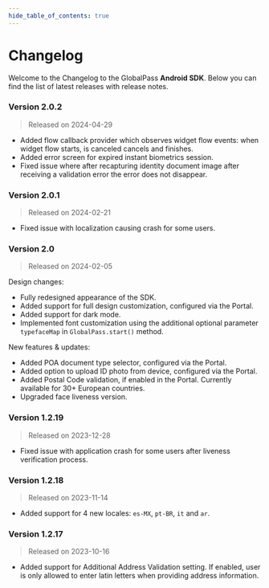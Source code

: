 ```yaml
---
hide_table_of_contents: true
---
```


# Changelog

Welcome to the Changelog to the GlobalPass **Android SDK**. Below you can find the list of latest releases with release notes.

### Version 2.0.2

> Released on 2024-04-29

- Added flow callback provider which observes widget flow events: when widget flow starts, is canceled cancels and finishes.
- Added error screen for expired instant biometrics session.
- Fixed issue where after recapturing identity document image after receiving a validation error the error does not disappear.

### Version 2.0.1

> Released on 2024-02-21

- Fixed issue with localization causing crash for some users.

### Version 2.0

> Released on 2024-02-05

Design changes:
- Fully redesigned appearance of the SDK.
- Added support for full design customization, configured via the Portal.
- Added support for dark mode.
- Implemented font customization using the additional optional parameter `typefaceMap` in `GlobalPass.start()` method.

New features & updates:
- Added POA document type selector, configured via the Portal.
- Added option to upload ID photo from device, configured via the Portal.
- Added Postal Code validation, if enabled in the Portal. Currently available for 30+ European countries.
- Upgraded face liveness version.

### Version 1.2.19

> Released on 2023-12-28

- Fixed issue with application crash for some users after liveness verification process.

### Version 1.2.18

> Released on 2023-11-14

- Added support for 4 new locales: `es-MX`, `pt-BR`, `it` and `ar`.

### Version 1.2.17

> Released on 2023-10-16

- Added support for Additional Address Validation setting. If enabled, user is only allowed to enter latin letters when providing address information.
